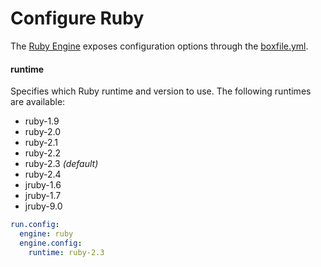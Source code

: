 # Configure Ruby
The <a href="https://github.com/nanobox-io/nanobox-engine-ruby" target="\_blank">Ruby Engine</a> exposes configuration options through the <a href="http://docs.nanobox.io/boxfile/" target="\_blank">boxfile.yml</a>.

#### runtime
Specifies which Ruby runtime and version to use. The following runtimes are available:

- ruby-1.9
- ruby-2.0
- ruby-2.1
- ruby-2.2
- ruby-2.3 *(default)*
- ruby-2.4
- jruby-1.6
- jruby-1.7
- jruby-9.0

```yaml
run.config:
  engine: ruby
  engine.config:
    runtime: ruby-2.3
```
